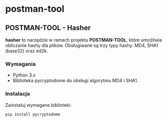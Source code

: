 # postman-tool

## POSTMAN-TOOL - Hasher

**hasher** to narzędzie w ramach projektu **POSTMAN-TOOL**, które umożliwia obliczanie hashy dla plików. Obsługiwane są trzy typy hashy: MD4, SHA1 (base32) oraz ed2k.

### Wymagania

- Python 3.x
- Biblioteka pycryptodome do obsługi algorytmu MD4 i SHA1.

### Instalacja

Zainstaluj wymagane biblioteki:

```bash
pip install pycryptodome
